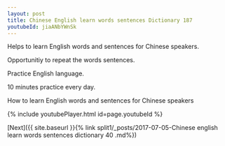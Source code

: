 ```yaml
---
layout: post
title: Chinese English learn words sentences Dictionary 187 
youtubeId: jiaANbYWnSk
---
```

 
 
Helps to learn English words and sentences for Chinese speakers.

Opportunitiy to repeat the words sentences. 

Practice English language. 
 
10 minutes practice every day. 
 
How to learn English words and sentences for Chinese speakers 
 
{% include youtubePlayer.html id=page.youtubeId %}
 
 
[Next]({{ site.baseurl }}{% link  split1/_posts/2017-07-05-Chinese english learn words sentences dictionary 40 .md%})
 
